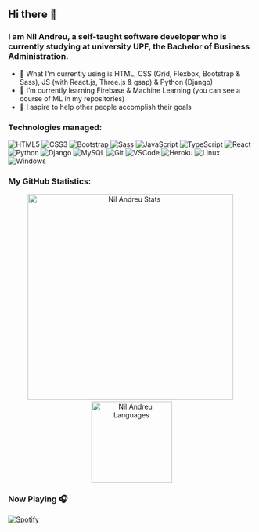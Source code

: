 ## Hi there 👋
### I am Nil Andreu, a self-taught software developer who is currently studying at university UPF, the Bachelor of Business Administration.

- 🔭 What I'm currently using is HTML, CSS (Grid, Flexbox, Bootstrap & Sass), JS (with React.js, Three.js & gsap) & Python (Django)
- 🌱 I’m currently learning Firebase & Machine Learning (you can see a course of ML in my repositories)
- 👯 I aspire to help other people accomplish their goals

### Technologies managed:
![HTML5](https://img.shields.io/badge/-HTML5-E34F26?style=flat-square&logo=html5&logoColor=white)
![CSS3](https://img.shields.io/badge/-CSS3-549FDE?style=flat-square&logo=css3&logoColor=white)
![Bootstrap](https://img.shields.io/badge/-Bootstrap-purple?style=flat-square&logo=bootstrap&logoColor=white)
![Sass](https://img.shields.io/badge/-Sass-f043ca?style=flat-square&logo=sass&logoColor=white)
![JavaScript](https://img.shields.io/badge/-JavaScript-F7B93E?style=flat-square&logo=javascript&logoColor=fff)
![TypeScript](https://img.shields.io/badge/TypeScript-007acc?style=flat-square&logo=typescript&logoColor=fff)
![React](https://img.shields.io/badge/-React.js-45b8d8?style=flat-square&logo=react&logoColor=white)
![Python](https://img.shields.io/badge/-Python-blue?style=flat-square&logo=python&logoColor=white)
![Django](https://img.shields.io/badge/-Django-2c852f?style=flat-square&logo=django&logoColor=white)
![MySQL](https://img.shields.io/badge/-MySQL-00758F?style=flat-square&logo=mysql&logoColor=white)
![Git](https://img.shields.io/badge/-Git-F05032?style=flat-square&logo=git&logoColor=white)
![VSCode](https://img.shields.io/badge/-VSCode-0085D1?style=flat-square&logo=visual-studio-code&logoColor=white)
![Heroku](https://img.shields.io/badge/-Heroku-430098?style=flat-square&logo=heroku&logoColor=white)
![Linux](https://img.shields.io/badge/-Linux-16C60C?style=flat-square&logo=linux&logoColor=white)
![Windows](https://img.shields.io/badge/-Windows-00ADEF?style=flat-square&logo=windows&logoColor=white)
  
### My GitHub Statistics: 

<p align="center"> 
  <img src="https://github-readme-stats.vercel.app/api?username=Nil-Andreu&show_icons=true&theme=radical&locale=en&title_color=fcb526&count_private=true" alt="Nil Andreu Stats" width="420"/>&nbsp;
  <img src="https://github-readme-stats.vercel.app/api/top-langs/?username=Nil-Andreu&layout=compact&theme=radical&exclude_repo=machinelearningcourse,mnistclassification,housingprices&locale=en&title_color=fcb526" alt="Nil Andreu Languages" height="165">
</p>

### Now Playing 🎧
[![Spotify](https://github-readme-remake.vercel.app/api/spotify)](https://open.spotify.com/user/Nil-Andreu)

